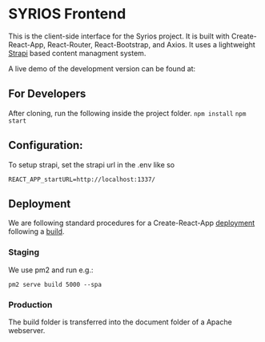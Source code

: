 # SYRIOS Frontend 

This is the client-side interface for the Syrios project. It is built with Create-React-App, React-Router, React-Bootstrap, and Axios. It uses a lightweight [Strapi](https://strapi.io/) based content managment system.

A live demo of the development version can be found at: 

## For Developers
After cloning, run the following inside the project folder.
    `npm install`
    `npm start`
    
## Configuration:

To setup strapi, set the strapi url in the .env like so

`REACT_APP_startURL=http://localhost:1337/`

## Deployment

We are following standard procedures for a Create-React-App [deployment](https://create-react-app.dev/docs/deployment/) following a [build](https://create-react-app.dev/docs/production-build/). 

### Staging

We use pm2 and run e.g.:

`pm2 serve build 5000 --spa`

### Production

The build folder is transferred into the document folder of a Apache webserver.



